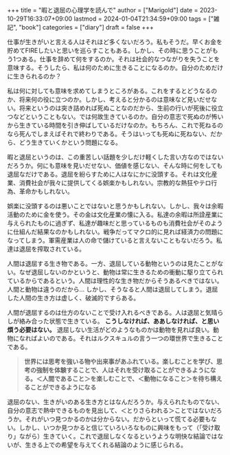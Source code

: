+++
title = "暇と退屈の心理学を読んで"
author = ["Marigold"]
date = 2023-10-29T16:33:07+09:00
lastmod = 2024-01-04T21:34:59+09:00
tags = ["雑記", "book"]
categories = ["diary"]
draft = false
+++

仕事が生きがいと言える人はそれほど多くないだろう。私もそうだ。早くお金を貯めてFIREしたいと思いを巡らすこともある。しかし、その時に思うことがもう1つある。仕事を辞めて何をするのか。それは社会的なつながりを失うことを意味する。そうしたら、私は何のために生きることになるのか。自分のためだけに生きられるのか？

私は何に対しても意味を求めてしまうところがある。これをするとどうなるのか、将来何の役に立つのか。しかし、考えると分かるのは意味など見いだせない。将来というのは突き詰めれば死ぬことなのだから、生前の行いが死後に役立つなどということもない。では何故生きているのか。自分の意志で死ぬのが怖いから生きている時間を引き伸ばしているだけなのか。もちろん、これで死ねるのなら死んでしまえばそれで終わりである。そうはいっても死ぬに死ねない、だから、どう生きていくかという問題になる。

暇と退屈というのは、この重苦しい話題を少しだけ軽くした言い方なのではないだろうか。何にも意味を見いだせない、価値を感じない、そんな時に何をしても退屈なだけである。退屈を紛らすために人はなにかに没頭する。それは文化産業、消費社会が我々に提供してくる娯楽かもしれない。宗教的な熱狂やテロ行為、革命かもしれない。

娯楽に没頭するのは悪いことではないと思うかもしれない。しかし、我々は余暇活動のために金を使う。その金は文化産業の懐に入る。私達の余暇は所詮産業に与えられたものに過ぎず、私達が趣味だと思っているものも消費社会がそのように仕組んだ結果なのかもしれない。戦争だってマクロ的に見れば経済力の問題になってしまう。軍需産業は人の命で儲けていると言えないこともないだろう。私達は退屈を搾取されている。

人間は退屈する生き物である。一方、退屈している動物というのは見たことがない。なぜ退屈しないのかというと、動物は常に生きるための衝動に駆り立てられているからであるという。人間は理性的な生き物だからそうあるべきではない。人間と動物は違うのだから...
しかし、そうなると人間は退屈してしまう。退屈した人間の生き方は虚しく、破滅的ですらある。

人間が退屈するのは仕方のないことで受け入れるべきである。人は退屈と気晴らしが絡み合った状態で生きている。
**こうしなければ、ああしなければ、と思い煩う必要はない。**
退屈しない生活がどのようなものかは動物を見れば良い。動物になればよいのである。それはルクスキュルの言う一つの環世界で生きることである。

> **世界には思考を強いる物や出来事があふれている。楽しむことを学び、思考の強制を体験することで、人はそれを受け取ることができるようになる。＜人間であること＞を楽しむことで、＜動物になること＞を待ち構えることができるようになる**

退屈のない、生きがいのある生き方とはなんだろうか。与えられたものでない、自分の意志で熱中できるものを見出して、＜とりさらわれる＞ことではないだろうか。それがいつ見つかるのかは分からない。だからといって慌てる必要もない。しかし、いつか見つかると信じていろいろなものに興味をもって（「受け取り」ながら）生きていく。これで退屈しなくなるというような明快な結論ではないが、生きる上での希望を与えてくれる結論のように感じられる。
